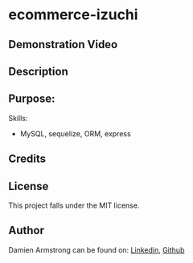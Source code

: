# ecommerce-izuchi

## Demonstration Video

## Description
Purpose:
- 

Skills:
- MySQL, sequelize, ORM, express

## Credits

## License
This project falls under the MIT license.

## Author
Damien Armstrong can be found on: <a href="https://www.linkedin.com/in/damien-armstrong-412319138/">Linkedin</a>, <a href="https://github.com/pirosvs">Github</a>